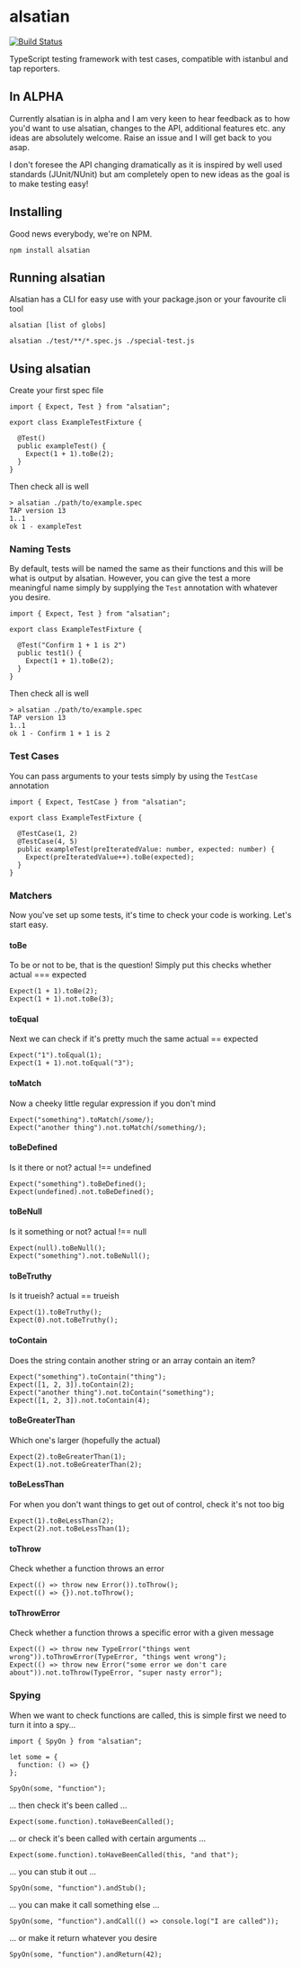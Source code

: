 # alsatian
[![Build Status](https://travis-ci.org/jamesrichford/alsatian.svg?branch=master)](https://travis-ci.org/jamesrichford/alsatian)

TypeScript testing framework with test cases, compatible with istanbul and tap reporters.

## In ALPHA

Currently alsatian is in alpha and I am very keen to hear feedback as to how you'd want to use alsatian, changes to the API, additional features etc. any ideas are absolutely welcome. Raise an issue and I will get back to you asap.

I don't foresee the API changing dramatically as it is inspired by well used standards (JUnit/NUnit) but am completely open to new ideas as the goal is to make testing easy!

## Installing

Good news everybody, we're on NPM.
```
npm install alsatian
```

## Running alsatian

Alsatian has a CLI for easy use with your package.json or your favourite cli tool

```
alsatian [list of globs]

alsatian ./test/**/*.spec.js ./special-test.js
```

## Using alsatian

Create your first spec file

```
import { Expect, Test } from "alsatian";

export class ExampleTestFixture {

  @Test()
  public exampleTest() {
    Expect(1 + 1).toBe(2);
  }
}
```

Then check all is well

```
> alsatian ./path/to/example.spec
TAP version 13
1..1
ok 1 - exampleTest
```

### Naming Tests

By default, tests will be named the same as their functions and this will be what is output by alsatian. However, you can give the test a more meaningful name simply by supplying the ```Test``` annotation with whatever you desire.

```
import { Expect, Test } from "alsatian";

export class ExampleTestFixture {

  @Test("Confirm 1 + 1 is 2")
  public test1() {
    Expect(1 + 1).toBe(2);
  }
}
```

Then check all is well

```
> alsatian ./path/to/example.spec
TAP version 13
1..1
ok 1 - Confirm 1 + 1 is 2
```

### Test Cases

You can pass arguments to your tests simply by using the ```TestCase``` annotation

```
import { Expect, TestCase } from "alsatian";

export class ExampleTestFixture {

  @TestCase(1, 2)
  @TestCase(4, 5)
  public exampleTest(preIteratedValue: number, expected: number) {
    Expect(preIteratedValue++).toBe(expected);
  }
}
```

### Matchers

Now you've set up some tests, it's time to check your code is working. Let's start easy.

#### toBe

To be or not to be, that is the question! Simply put this checks whether actual === expected

```
Expect(1 + 1).toBe(2);
Expect(1 + 1).not.toBe(3);
```

#### toEqual

Next we can check if it's pretty much the same actual == expected

```
Expect("1").toEqual(1);
Expect(1 + 1).not.toEqual("3");
```

#### toMatch

Now a cheeky little regular expression if you don't mind

```
Expect("something").toMatch(/some/);
Expect("another thing").not.toMatch(/something/);
```

#### toBeDefined

Is it there or not? actual !== undefined

```
Expect("something").toBeDefined();
Expect(undefined).not.toBeDefined();
```

#### toBeNull

Is it something or not? actual !== null

```
Expect(null).toBeNull();
Expect("something").not.toBeNull();
```

#### toBeTruthy

Is it trueish? actual == trueish

```
Expect(1).toBeTruthy();
Expect(0).not.toBeTruthy();
```

#### toContain

Does the string contain another string or an array contain an item?

```
Expect("something").toContain("thing");
Expect([1, 2, 3]).toContain(2);
Expect("another thing").not.toContain("something");
Expect([1, 2, 3]).not.toContain(4);
```

#### toBeGreaterThan

Which one's larger (hopefully the actual)

```
Expect(2).toBeGreaterThan(1);
Expect(1).not.toBeGreaterThan(2);
```

#### toBeLessThan

For when you don't want things to get out of control, check it's not too big

```
Expect(1).toBeLessThan(2);
Expect(2).not.toBeLessThan(1);
```

#### toThrow

Check whether a function throws an error

```
Expect(() => throw new Error()).toThrow();
Expect(() => {}).not.toThrow();
```

#### toThrowError

Check whether a function throws a specific error with a given message

```
Expect(() => throw new TypeError("things went wrong")).toThrowError(TypeError, "things went wrong");
Expect(() => throw new Error("some error we don't care about")).not.toThrow(TypeError, "super nasty error");
```

### Spying

When we want to check functions are called, this is simple first we need to turn it into a spy...

```
import { SpyOn } from "alsatian";

let some = {
  function: () => {}
};

SpyOn(some, "function");

```

... then check it's been called ...

```
Expect(some.function).toHaveBeenCalled();
```

... or check it's been called with certain arguments ...

```
Expect(some.function).toHaveBeenCalled(this, "and that");
```

... you can stub it out ...

```
SpyOn(some, "function").andStub();
```

... you can make it call something else ...

```
SpyOn(some, "function").andCall(() => console.log("I are called"));
```

... or make it return whatever you desire

```
SpyOn(some, "function").andReturn(42);
```
